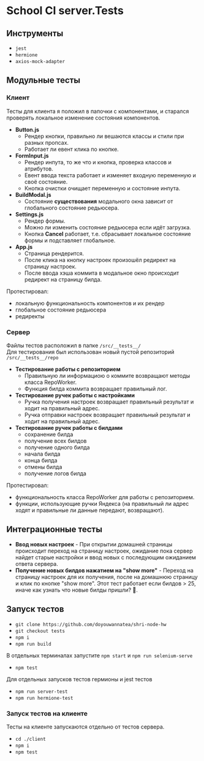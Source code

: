 # School CI server.Tests

## Инструменты

* `jest`
* `hermione`
* `axios-mock-adapter`

## Модульные тесты

### Клиент

Тесты для клиента я положил в папочки с компонентами, и старался проверять локальное изменение состояния компонентов.

* **Button.js**
  * Рендер кнопки, правильно ли вешаются классы и стили при разных пропсах.
  * Работает ли евент клика по кнопке.
* **FormInput.js**
  * Рендер инпута, то же что и кнопка, проверка классов и атрибутов.
  * Евент ввода текста работает и изменяет входную переменную и своё состояние.
  * Кнопка очистки очищает переменную и состояние инпута.
* **BuildModal.js**
  * Состояние **существования** модального окна зависит от глобального состояние редьюсера.
* **Settings.js**
  * Рендер формы.
  * Можно ли изменить состояние редьюсера если идёт загрузка.
  * Кнопка **Cancel** работает, т.е. сбрасывает локальное состояние формы и подставляет глобальное.
* **App.js**
  * Страница рендерится.
  * После клика на кнопку настроек произошёл редирект на страницу настроек.
  * После ввода хэша коммита в модальное окно происходит редирект на страницу билда.

Протестировал:

* локальную функциональность компонентов и их рендер
* глобальное состояние редьюсера
* редиректы

### Сервер

Файлы тестов расположил в папке `/src/__tests__/`  
Для тестирования был использован новый пустой репозиторий  `/src/__tests__/repo`

* **Тестирование работы с репозиторием**
  * Правильную ли информациою о коммите возвращают методы класса RepoWorker.
  * Функция билда коммита возвращает правильный лог.
* **Тестирование ручек работы с настройками**
  * Ручка получения настроек возвращает правильный результат и ходит на правильный адрес.
  * Ручка отправки настроек возвращает правильный результат и ходит на правильный адрес.
* **Тестирование ручек работы с билдами**
  * сохранение билда
  * получение всех билдов
  * получение одного билда
  * начала билда
  * конца билда
  * отмены билда
  * получение логов билда

Протестировал:

* функциональность класса RepoWorker для работы с репозиторием.
* функции, использующие ручки Яндекса (на правильный ли адрес ходят и правильные ли данные передают, возвращают).

## Интеграционные тесты

* **Ввод новых настроек** - При открытии домашней страницы происходит переход на страницу настроек, ожидание пока сервер найдет старые настройки и ввод новых с последующим ожиданием ответа сервера.
* **Получение новых билдов нажатием на "show more"** - Переход на страницу настроек для их получения, после на домашнюю страницу и клик по кнопке "show more". Этот тест работает если билдов > 25, иначе как узнать что новые билды пришли? 🤔.

## Запуск тестов

* `git clone https://github.com/doyouwannatea/shri-node-hw`
* `git checkout tests`
* `npm i`
* `npm run build`

В отдельных терминалах запустите `npm start` и `npm run selenium-serve`

* `npm test`

Для отдельных запусков тестов гермионы и jest тестов

* `npm run server-test`
* `npm run hermione-test`

### Запуск тестов на клиенте

Тесты на клиенте запускаются отдельно от тестов сервера.

* `cd ./client`
* `npm i`
* `npm test`

